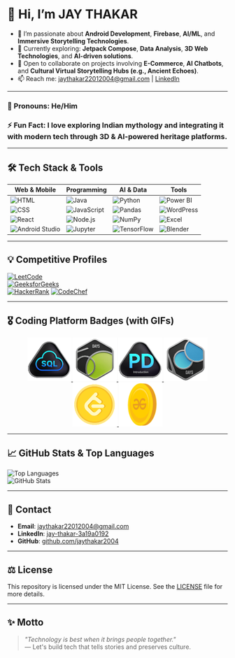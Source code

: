 # 👋 Hi, I’m JAY THAKAR

- 👀 I’m passionate about **Android Development**, **Firebase**, **AI/ML**, and **Immersive Storytelling Technologies**.
- 🌱 Currently exploring: **Jetpack Compose**, **Data Analysis**, **3D Web Technologies**, and **AI-driven solutions**.
- 💞️ Open to collaborate on projects involving **E-Commerce**, **AI Chatbots**, and **Cultural Virtual Storytelling Hubs (e.g., Ancient Echoes)**.
- 📫 Reach me: [jaythakar22012004@gmail.com](mailto:jaythakar22012004@gmail.com) | [LinkedIn](https://www.linkedin.com/in/jay-thakar-3a19a0192)

---

### 💼 Pronouns: He/Him  
### ⚡ Fun Fact: I love exploring Indian mythology and integrating it with modern tech through **3D & AI-powered heritage platforms**.

---

## 🛠️ Tech Stack & Tools

| Web & Mobile | Programming | AI & Data | Tools |
|--------------|-------------|-----------|-------|
| ![HTML](https://img.shields.io/badge/html5-%23E34F26.svg?style=for-the-badge&logo=html5&logoColor=white) | ![Java](https://img.shields.io/badge/java-%23ED8B00.svg?style=for-the-badge&logo=openjdk&logoColor=white) | ![Python](https://img.shields.io/badge/python-%2314354C.svg?style=for-the-badge&logo=python&logoColor=white) | ![Power BI](https://img.shields.io/badge/Power%20BI-F2C811?style=for-the-badge&logo=powerbi&logoColor=black) |
| ![CSS](https://img.shields.io/badge/css3-%231572B6.svg?style=for-the-badge&logo=css3&logoColor=white) | ![JavaScript](https://img.shields.io/badge/javascript-%23323330.svg?style=for-the-badge&logo=javascript&logoColor=%23F7DF1E) | ![Pandas](https://img.shields.io/badge/pandas-%23150458.svg?style=for-the-badge&logo=pandas&logoColor=white) | ![WordPress](https://img.shields.io/badge/WordPress-21759B?style=for-the-badge&logo=wordpress&logoColor=white) |
| ![React](https://img.shields.io/badge/react-%2320232a.svg?style=for-the-badge&logo=react&logoColor=%2361DAFB) | ![Node.js](https://img.shields.io/badge/node.js-%2343853D.svg?style=for-the-badge&logo=node.js&logoColor=white) | ![NumPy](https://img.shields.io/badge/numpy-%23013243.svg?style=for-the-badge&logo=numpy&logoColor=white) | ![Excel](https://img.shields.io/badge/Microsoft_Excel-217346?style=for-the-badge&logo=microsoft-excel&logoColor=white) |
| ![Android Studio](https://img.shields.io/badge/Android_Studio-%233DDC84.svg?style=for-the-badge&logo=android-studio&logoColor=white) | ![Jupyter](https://img.shields.io/badge/jupyter-%23F37626.svg?style=for-the-badge&logo=jupyter&logoColor=white) | ![TensorFlow](https://img.shields.io/badge/TensorFlow-FE6F00.svg?style=for-the-badge&logo=tensorflow&logoColor=white) | ![Blender](https://img.shields.io/badge/Blender-F5792A.svg?style=for-the-badge&logo=blender&logoColor=white) |

---

## 💡 Competitive Profiles

[![LeetCode](https://img.shields.io/badge/LeetCode-JAYTHAKAR-orange?style=for-the-badge&logo=leetcode)](https://leetcode.com/jaythakar2004/)  
[![GeeksforGeeks](https://img.shields.io/badge/GeeksforGeeks-JAYTHAKAR-brightgreen?style=for-the-badge&logo=geeksforgeeks)](https://auth.geeksforgeeks.org/user/jaythakar2004)  
[![HackerRank](https://img.shields.io/badge/HackerRank-JAYTHAKAR-2EC866?style=for-the-badge&logo=hackerrank&logoColor=white)](https://www.hackerrank.com/jaythakar22012004)
[![CodeChef](https://img.shields.io/badge/CodeChef-jaythakar22-5B4638?style=for-the-badge&logo=codechef&logoColor=white)](https://www.codechef.com/users/jaythakar22)


---
## 🎖️ Coding Platform Badges (with GIFs)

<p align="center">
  <a href="https://leetcode.com/jaythakar2004/">
    <img src="https://github.com/JAYTHAKAR2004/JAYTHAKAR2004/blob/main/LEETCODE%20AND%20GFG%20BADGES/Top_SQL_50.gif" height="100" alt="LeetCode Badge"/>
  </a>
  <a href="https://leetcode.com/jaythakar2004/">
    <img src="https://github.com/JAYTHAKAR2004/JAYTHAKAR2004/blob/main/LEETCODE%20AND%20GFG%20BADGES/2550.gif" height="100" alt="LeetCode Badge"/>
  </a>
  <a href="https://leetcode.com/jaythakar2004/">
    <img src="https://github.com/JAYTHAKAR2004/JAYTHAKAR2004/blob/main/LEETCODE%20AND%20GFG%20BADGES/Introduction_to_Pandas.gif" height="100" alt="LeetCode Badge"/>
  </a>
  <a href="https://leetcode.com/jaythakar2004/">
    <img src="https://github.com/JAYTHAKAR2004/JAYTHAKAR2004/blob/main/LEETCODE%20AND%20GFG%20BADGES/100.gif" height="100" alt="LeetCode Badge"/>
  </a>
  <a href="https://leetcode.com/jaythakar2004/">
    <img src="https://github.com/JAYTHAKAR2004/JAYTHAKAR2004/blob/main/LEETCODE%20AND%20GFG%20BADGES/leetcode coin 1.gif" height="100" alt="LeetCode Badge"/>
  </a>
  <a href="https://auth.geeksforgeeks.org/user/jaythakar2004">
    <img src="https://github.com/JAYTHAKAR2004/JAYTHAKAR2004/blob/main/LEETCODE%20AND%20GFG%20BADGES/coin-GFG-GIF_2(1)-1667467528 (33).gif" height="100" alt="GFG Badge"/>
  </a>
  
</p>

---

## 📈 GitHub Stats & Top Languages

![Top Languages](https://github-readme-stats.vercel.app/api/top-langs/?username=JAYTHAKAR2004&layout=compact&theme=radical)  
![GitHub Stats](https://github-readme-stats.vercel.app/api?username=JAYTHAKAR2004&show_icons=true&theme=radical)

---

## 📧 Contact

- **Email**: [jaythakar22012004@gmail.com](mailto:jaythakar22012004@gmail.com)  
- **LinkedIn**: [jay-thakar-3a19a0192](https://www.linkedin.com/in/jay-thakar-3a19a0192)  
- **GitHub**: [github.com/jaythakar2004](https://github.com/jaythakar2004)

---

## ⚖️ License

This repository is licensed under the MIT License. See the [LICENSE](./LICENSE) file for more details.

---

## ✨ Motto

> _"Technology is best when it brings people together."_  
> — Let's build tech that tells stories and preserves culture.


